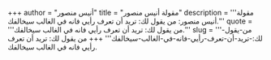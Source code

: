 +++
author = "أنيس منصور"
title = "مقولة أنيس منصور"
description = '''مقولة أنيس منصور: من يقول لك: تريد أن تعرف رأيي فانه في الغالب سيخالفك.'''
quote = '''من يقول لك: تريد أن تعرف رأيي فانه في الغالب سيخالفك.'''
slug = '''من-يقول-لك:-تريد-أن-تعرف-رأيي-فانه-في-الغالب-سيخالفك'''
+++
من يقول لك: تريد أن تعرف رأيي فانه في الغالب سيخالفك.
